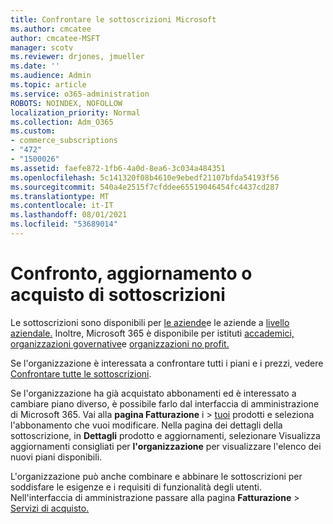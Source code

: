 ```yaml
---
title: Confrontare le sottoscrizioni Microsoft
ms.author: cmcatee
author: cmcatee-MSFT
manager: scotv
ms.reviewer: drjones, jmueller
ms.date: ''
ms.audience: Admin
ms.topic: article
ms.service: o365-administration
ROBOTS: NOINDEX, NOFOLLOW
localization_priority: Normal
ms.collection: Adm_O365
ms.custom:
- commerce_subscriptions
- "472"
- "1500026"
ms.assetid: faefe872-1fb6-4a0d-8ea6-3c034a484351
ms.openlocfilehash: 5c141320f08b4610e9ebedf21107bfda54193f56
ms.sourcegitcommit: 540a4e2515f7cfddee65519046454fc4437cd287
ms.translationtype: MT
ms.contentlocale: it-IT
ms.lasthandoff: 08/01/2021
ms.locfileid: "53689014"
---
```

# <a name="compare-upgrade-or-purchase-subscriptions"></a>Confronto, aggiornamento o acquisto di sottoscrizioni
  
Le sottoscrizioni sono disponibili per [le aziende](https://www.microsoft.com/microsoft-365/business/compare-all-microsoft-365-business-products?tab=2&rtc=1)e le aziende a [livello aziendale.](https://www.microsoft.com/microsoft-365/enterprise/compare-office-365-plans?rtc=1) Inoltre, Microsoft 365 è disponibile per istituti [accademici,](https://www.microsoft.com/microsoft-365/academic/compare-office-365-education-plans?rtc=1&activetab=tab%3aprimaryr1) [organizzazioni governative](https://www.microsoft.com/microsoft-365/government/compare-office-365-government-plans?rtc=1)e [organizzazioni no profit.](https://www.microsoft.com/microsoft-365/nonprofit/office-365-nonprofit-plans-and-pricing?&rtc=1&activetab=tab%3aprimaryr1)
  
Se l'organizzazione è interessata a confrontare tutti i piani e i prezzi, vedere [Confrontare tutte le sottoscrizioni](https://www.microsoft.com/microsoft-365/enterprise/compare-office-365-plans?rtc=1).
  
Se l'organizzazione ha già acquistato abbonamenti ed è interessato a cambiare piano diverso, è possibile farlo dal interfaccia di amministrazione di Microsoft 365. Vai alla **pagina Fatturazione** i \> [tuoi](https://go.microsoft.com/fwlink/p/?linkid=842054) prodotti e seleziona l'abbonamento che vuoi modificare. Nella pagina dei dettagli della sottoscrizione, in **Dettagli** prodotto e aggiornamenti, selezionare Visualizza aggiornamenti consigliati per **l'organizzazione** per visualizzare l'elenco dei nuovi piani disponibili.
  
L'organizzazione può anche combinare e abbinare le sottoscrizioni per soddisfare le esigenze e i requisiti di funzionalità degli utenti. Nell'interfaccia di amministrazione passare alla pagina **Fatturazione** \> [Servizi di acquisto.](https://go.microsoft.com/fwlink/p/?linkid=868433) 